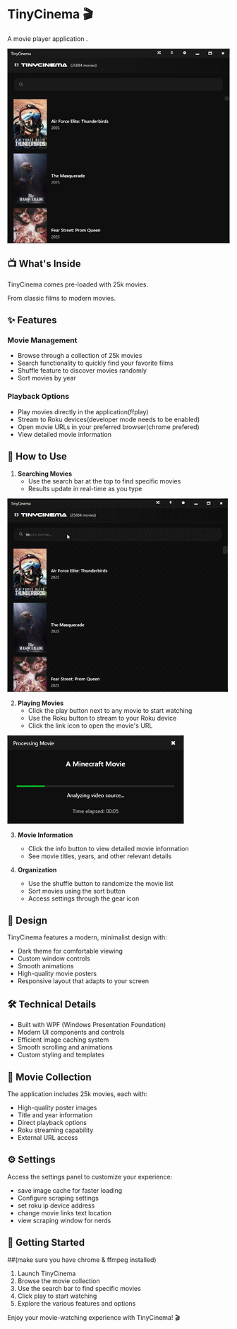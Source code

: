 # TinyCinema 🎬

A movie player application .

![TinyCinema main](https://raw.githubusercontent.com/ZynthZWorkZ/TinyCinema/refs/heads/main/Readmeimages/main.png)


## 📺 What's Inside

TinyCinema comes pre-loaded with 25k movies.

 From classic films to modern movies.

## ✨ Features

### Movie Management
- Browse through a collection of 25k movies
- Search functionality to quickly find your favorite films
- Shuffle feature to discover movies randomly
- Sort movies by year




### Playback Options
- Play movies directly in the application(ffplay)
- Stream to Roku devices(developer mode needs to be enabled)
- Open movie URLs in your preferred browser(chrome prefered)
- View detailed movie information



## 🎯 How to Use

1. **Searching Movies**
   - Use the search bar at the top to find specific movies
   - Results update in real-time as you type
   
![TinyCinema search](https://raw.githubusercontent.com/ZynthZWorkZ/TinyCinema/refs/heads/main/Readmeimages/search.gif)

2. **Playing Movies**
   - Click the play button next to any movie to start watching
   - Use the Roku button to stream to your Roku device
   - Click the link icon to open the movie's URL

![TinyCinema search](https://raw.githubusercontent.com/ZynthZWorkZ/TinyCinema/refs/heads/main/Readmeimages/movieplay.png)

3. **Movie Information**
   - Click the info button to view detailed movie information
   - See movie titles, years, and other relevant details

4. **Organization**
   - Use the shuffle button to randomize the movie list
   - Sort movies using the sort button
   - Access settings through the gear icon

## 🎨 Design

TinyCinema features a modern, minimalist design with:
- Dark theme for comfortable viewing
- Custom window controls
- Smooth animations
- High-quality movie posters
- Responsive layout that adapts to your screen

## 🛠️ Technical Details

- Built with WPF (Windows Presentation Foundation)
- Modern UI components and controls
- Efficient image caching system
- Smooth scrolling and animations
- Custom styling and templates

## 🎥 Movie Collection

The application includes 25k movies, each with:
- High-quality poster images
- Title and year information
- Direct playback options
- Roku streaming capability
- External URL access

## ⚙️ Settings

Access the settings panel to customize your experience:
- save image cache for faster loading 
- Configure scraping settings 
- set roku ip device address 
- change movie links text location
- view scraping window for nerds

## 🚀 Getting Started

##(make sure you have chrome & ffmpeg installed)
1. Launch TinyCinema
2. Browse the movie collection
3. Use the search bar to find specific movies
4. Click play to start watching
5. Explore the various features and options

Enjoy your movie-watching experience with TinyCinema! 🎬 